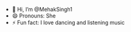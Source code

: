 - 👋 Hi, I’m @MehakSingh1
- 😄 Pronouns: She
- ⚡ Fun fact: I love dancing and listening music

<!---
MehakSingh1/MehakSingh1 is a ✨ special ✨ repository because its `README.md` (this file) appears on your GitHub profile.
You can click the Preview link to take a look at your changes.
--->
